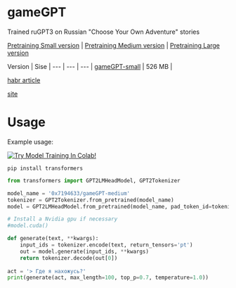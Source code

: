 # gameGPT
Trained ruGPT3 on Russian "Choose Your Own Adventure" stories

[Pretraining Small version](https://huggingface.co/0x7194633/gameGPT-small)
|
[Pretraining Medium version](https://huggingface.co/0x7194633/gameGPT-medium)
|
[Pretraining Large version](https://huggingface.co/0x7194633/gameGPT-large)

Version  | Sise |
--- | --- | --- |
[gameGPT-small](https://huggingface.co/0x7194633/gameGPT-small) | 526 MB | 

[habr article](https://habr.com/ru/post/599715/)

[site](https://0x7o.link/gamegpt/)

# Usage
Example usage:

[![Try Model Training In Colab!](https://colab.research.google.com/assets/colab-badge.svg)](https://colab.research.google.com/github/0x7o/text2keywords/blob/main/example/keyT5_use.ipynb)

```
pip install transformers
```

```python
from transformers import GPT2LMHeadModel, GPT2Tokenizer

model_name = '0x7194633/gameGPT-medium'
tokenizer = GPT2Tokenizer.from_pretrained(model_name)
model = GPT2LMHeadModel.from_pretrained(model_name, pad_token_id=tokenizer.eos_token_id)

# Install a Nvidia gpu if necessary
#model.cuda()

def generate(text, **kwargs):
    input_ids = tokenizer.encode(text, return_tensors='pt')
    out = model.generate(input_ids, **kwargs)
    return tokenizer.decode(out[0])
    
act = '> Где я нахожусь?'
print(generate(act, max_length=100, top_p=0.7, temperature=1.0))
```
